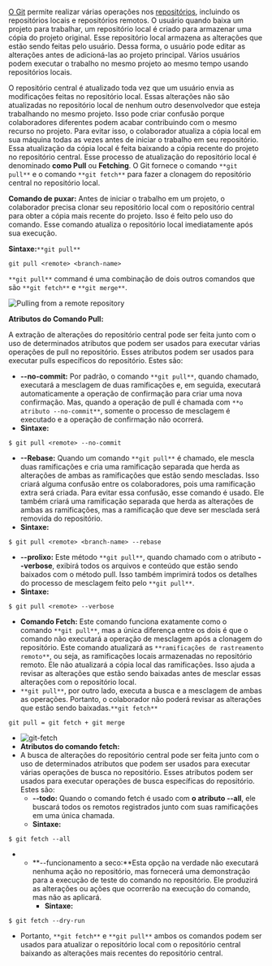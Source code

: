 [O Git](https://www.geeksforgeeks.org/git-lets-get-into-it/) permite realizar várias operações nos [repositórios](https://www.geeksforgeeks.org/what-is-a-git-repository/), incluindo os repositórios locais e repositórios remotos. O usuário quando baixa um projeto para trabalhar, um repositório local é criado para armazenar uma cópia do projeto original. Esse repositório local armazena as alterações que estão sendo feitas pelo usuário. Dessa forma, o usuário pode editar as alterações antes de adicioná-las ao projeto principal. Vários usuários podem executar o trabalho no mesmo projeto ao mesmo tempo usando repositórios locais.

O repositório central é atualizado toda vez que um usuário envia as modificações feitas no repositório local. Essas alterações não são atualizadas no repositório local de nenhum outro desenvolvedor que esteja trabalhando no mesmo projeto. Isso pode criar confusão porque colaboradores diferentes podem acabar contribuindo com o mesmo recurso no projeto. Para evitar isso, o colaborador atualiza a cópia local em sua máquina todas as vezes antes de iniciar o trabalho em seu repositório. Essa atualização da cópia local é feita baixando a cópia recente do projeto no repositório central. Esse processo de atualização do repositório local é denominado **como Pull** ou **Fetching**. O Git fornece o comando `**git pull**` e o comando `**git fetch**` para fazer a clonagem do repositório central no repositório local.

**Comando de puxar:** Antes de iniciar o trabalho em um projeto, o colaborador precisa clonar seu repositório local com o repositório central para obter a cópia mais recente do projeto. Isso é feito pelo uso do comando. Esse comando atualiza o repositório local imediatamente após sua execução.

**Sintaxe:**`**git pull**`

```
git pull <remote> <branch-name>
```

`**git pull**` command é uma combinação de dois outros comandos que são `**git fetch**` e `**git merge**`.

![Pulling from a remote repository](https://media.geeksforgeeks.org/wp-content/cdn-uploads/20191213174101/Git-pull-repository.jpg)

**Atributos do Comando Pull:**

A extração de alterações do repositório central pode ser feita junto com o uso de determinados atributos que podem ser usados para executar várias operações de pull no repositório. Esses atributos podem ser usados para executar pulls específicos do repositório. Estes são:

- **--no-commit:** Por padrão, o comando `**git pull**`, quando chamado, executará a mesclagem de duas ramificações e, em seguida, executará automaticamente a operação de confirmação para criar uma nova confirmação. Mas, quando a operação de pull é chamada com `**o atributo --no-commit**`, somente o processo de mesclagem é executado e a operação de confirmação não ocorrerá.
- **Sintaxe:**

```
$ git pull <remote> --no-commit
```

- **--Rebase:** Quando um comando `**git pull**` é chamado, ele mescla duas ramificações e cria uma ramificação separada que herda as alterações de ambas as ramificações que estão sendo mescladas. Isso criará alguma confusão entre os colaboradores, pois uma ramificação extra será criada. Para evitar essa confusão, esse comando é usado. Ele também criará uma ramificação separada que herda as alterações de ambas as ramificações, mas a ramificação que deve ser mesclada será removida do repositório.
- **Sintaxe:**

```
$ git pull <remote> <branch-name> --rebase
```

- **--prolixo:** Este método `**git pull**`, quando chamado com o atributo **--verbose**, exibirá todos os arquivos e conteúdo que estão sendo baixados com o método pull. Isso também imprimirá todos os detalhes do processo de mesclagem feito pelo `**git pull**`.
- **Sintaxe:**

```
$ git pull <remote> --verbose
```

- **Comando Fetch:** Este comando funciona exatamente como o comando `**git pull**`, mas a única diferença entre os dois é que o comando não executará a operação de mesclagem após a clonagem do repositório. Este comando atualizará as `**ramificações de rastreamento remoto**`, ou seja, as ramificações locais armazenadas no repositório remoto. Ele não atualizará a cópia local das ramificações. Isso ajuda a revisar as alterações que estão sendo baixadas antes de mesclar essas alterações com o repositório local.
- `**git pull**`, por outro lado, executa a busca e a mesclagem de ambas as operações. Portanto, o colaborador não poderá revisar as alterações que estão sendo baixadas.`**git fetch**`

```
git pull = git fetch + git merge
```

- ![git-fetch](https://media.geeksforgeeks.org/wp-content/uploads/20200109151842/Git-fetch-1.jpg)
- **Atributos do comando fetch:**
- A busca de alterações do repositório central pode ser feita junto com o uso de determinados atributos que podem ser usados para executar várias operações de busca no repositório. Esses atributos podem ser usados para executar operações de busca específicas do repositório. Estes são:
    - **--todo:** Quando o comando fetch é usado com **o atributo --all**, ele buscará todos os remotos registrados junto com suas ramificações em uma única chamada.
    - **Sintaxe:**

```
$ git fetch --all
```
- - **--funcionamento a seco:**Esta opção na verdade não executará nenhuma ação no repositório, mas fornecerá uma demonstração para a execução de teste do comando no repositório. Ele produzirá as alterações ou ações que ocorrerão na execução do comando, mas não as aplicará.
    - **Sintaxe:**

```
$ git fetch --dry-run
```

- Portanto, `**git fetch**` e `**git pull**` ambos os comandos podem ser usados para atualizar o repositório local com o repositório central baixando as alterações mais recentes do repositório central.

